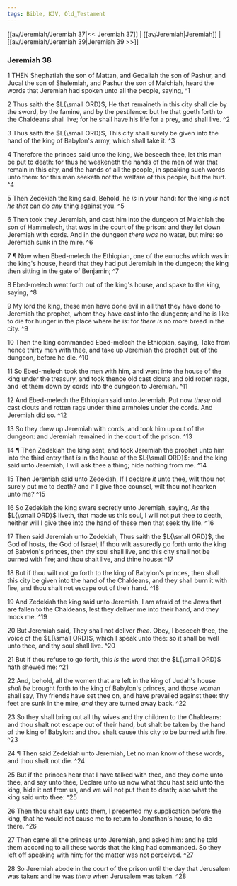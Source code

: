 ```yaml
---
tags: Bible, KJV, Old_Testament
---
```


[[av/Jeremiah/Jeremiah 37|<< Jeremiah 37]] | [[av/Jeremiah|Jeremiah]] | [[av/Jeremiah/Jeremiah 39|Jeremiah 39 >>]]

### Jeremiah 38

1 THEN Shephatiah the son of Mattan, and Gedaliah the son of Pashur, and Jucal the son of Shelemiah, and Pashur the son of Malchiah, heard the words that Jeremiah had spoken unto all the people, saying, ^1

2 Thus saith the $L{\small ORD}$, He that remaineth in this city shall die by the sword, by the famine, and by the pestilence: but he that goeth forth to the Chaldeans shall live; for he shall have his life for a prey, and shall live. ^2

3 Thus saith the $L{\small ORD}$, This city shall surely be given into the hand of the king of Babylon's army, which shall take it. ^3

4 Therefore the princes said unto the king, We beseech thee, let this man be put to death: for thus he weakeneth the hands of the men of war that remain in this city, and the hands of all the people, in speaking such words unto them: for this man seeketh not the welfare of this people, but the hurt. ^4

5 Then Zedekiah the king said, Behold, he _is_ in your hand: for the king _is_ not _he_ _that_ can do _any_ thing against you. ^5

6 Then took they Jeremiah, and cast him into the dungeon of Malchiah the son of Hammelech, that _was_ in the court of the prison: and they let down Jeremiah with cords. And in the dungeon _there_ _was_ no water, but mire: so Jeremiah sunk in the mire. ^6

7 ¶ Now when Ebed-melech the Ethiopian, one of the eunuchs which was in the king's house, heard that they had put Jeremiah in the dungeon; the king then sitting in the gate of Benjamin; ^7

8 Ebed-melech went forth out of the king's house, and spake to the king, saying, ^8

9 My lord the king, these men have done evil in all that they have done to Jeremiah the prophet, whom they have cast into the dungeon; and he is like to die for hunger in the place where he is: for _there_ _is_ no more bread in the city. ^9

10 Then the king commanded Ebed-melech the Ethiopian, saying, Take from hence thirty men with thee, and take up Jeremiah the prophet out of the dungeon, before he die. ^10

11 So Ebed-melech took the men with him, and went into the house of the king under the treasury, and took thence old cast clouts and old rotten rags, and let them down by cords into the dungeon to Jeremiah. ^11

12 And Ebed-melech the Ethiopian said unto Jeremiah, Put now _these_ old cast clouts and rotten rags under thine armholes under the cords. And Jeremiah did so. ^12

13 So they drew up Jeremiah with cords, and took him up out of the dungeon: and Jeremiah remained in the court of the prison. ^13

14 ¶ Then Zedekiah the king sent, and took Jeremiah the prophet unto him into the third entry that _is_ in the house of the $L{\small ORD}$: and the king said unto Jeremiah, I will ask thee a thing; hide nothing from me. ^14

15 Then Jeremiah said unto Zedekiah, If I declare _it_ unto thee, wilt thou not surely put me to death? and if I give thee counsel, wilt thou not hearken unto me? ^15

16 So Zedekiah the king sware secretly unto Jeremiah, saying, _As_ the $L{\small ORD}$ liveth, that made us this soul, I will not put thee to death, neither will I give thee into the hand of these men that seek thy life. ^16

17 Then said Jeremiah unto Zedekiah, Thus saith the $L{\small ORD}$, the God of hosts, the God of Israel; If thou wilt assuredly go forth unto the king of Babylon's princes, then thy soul shall live, and this city shall not be burned with fire; and thou shalt live, and thine house: ^17

18 But if thou wilt not go forth to the king of Babylon's princes, then shall this city be given into the hand of the Chaldeans, and they shall burn it with fire, and thou shalt not escape out of their hand. ^18

19 And Zedekiah the king said unto Jeremiah, I am afraid of the Jews that are fallen to the Chaldeans, lest they deliver me into their hand, and they mock me. ^19

20 But Jeremiah said, They shall not deliver _thee_. Obey, I beseech thee, the voice of the $L{\small ORD}$, which I speak unto thee: so it shall be well unto thee, and thy soul shall live. ^20

21 But if thou refuse to go forth, this _is_ the word that the $L{\small ORD}$ hath shewed me: ^21

22 And, behold, all the women that are left in the king of Judah's house _shall_ _be_ brought forth to the king of Babylon's princes, and those _women_ shall say, Thy friends have set thee on, and have prevailed against thee: thy feet are sunk in the mire, _and_ they are turned away back. ^22

23 So they shall bring out all thy wives and thy children to the Chaldeans: and thou shalt not escape out of their hand, but shalt be taken by the hand of the king of Babylon: and thou shalt cause this city to be burned with fire. ^23

24 ¶ Then said Zedekiah unto Jeremiah, Let no man know of these words, and thou shalt not die. ^24

25 But if the princes hear that I have talked with thee, and they come unto thee, and say unto thee, Declare unto us now what thou hast said unto the king, hide it not from us, and we will not put thee to death; also what the king said unto thee: ^25

26 Then thou shalt say unto them, I presented my supplication before the king, that he would not cause me to return to Jonathan's house, to die there. ^26

27 Then came all the princes unto Jeremiah, and asked him: and he told them according to all these words that the king had commanded. So they left off speaking with him; for the matter was not perceived. ^27

28 So Jeremiah abode in the court of the prison until the day that Jerusalem was taken: and he was _there_ when Jerusalem was taken. ^28
